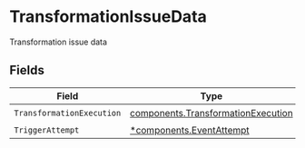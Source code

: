 # TransformationIssueData

Transformation issue data


## Fields

| Field                                                                                    | Type                                                                                     | Required                                                                                 | Description                                                                              |
| ---------------------------------------------------------------------------------------- | ---------------------------------------------------------------------------------------- | ---------------------------------------------------------------------------------------- | ---------------------------------------------------------------------------------------- |
| `TransformationExecution`                                                                | [components.TransformationExecution](../../models/components/transformationexecution.md) | :heavy_check_mark:                                                                       | N/A                                                                                      |
| `TriggerAttempt`                                                                         | [*components.EventAttempt](../../models/components/eventattempt.md)                      | :heavy_minus_sign:                                                                       | N/A                                                                                      |